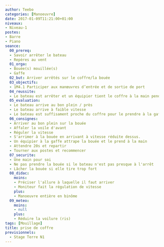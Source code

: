 ```yaml
---
author: Teebo
categories: [Manoeuvre]
date: 2017-01-09T11:21:00+01:00
niveaux:
- Niveau-1
postes:
- Barre
- Piano
seance:
  00_prereq:
  - Savoir arrêter le bateau
  - Repères au vent
  01_orga:
  - Bouée(s) mouillée(s)
  - Gaffe
  02_but: Arriver arrêtés sur le coffre/la bouée
  03_objectifs:
  - 1M4.1 Participer aux manœuvres d’entrée et de sortie de port
  04_reussite:
  - Le bateau est arrêter et un équipier tient le coffre à la main pendant 20s
  05_evaluation:
  - Le bateau arrive au bon plein / près
  - Le bateau arrive à faible vitesse
  - Le bateau est suffisament proche du coffre pour le prendre à la gaffe
  06_consignes:
  - Arriver au bon plein sur la bouée
  - Affaler la voile d'avant
  - Réguler la vitesse
  - S'arrimer à la bouée en arrivant à vitesse réduite dessus.
  - Un équipier à la gaffe attrape la bouée et le prend à la main
  - Attendre 20s et repartir
  - Tourner aux postes et recommencer
  07_securite:
  - Une main pour soi
  - Ne pas prendre la bouée si le bateau n'est pas presque à l'arrêt
  - Lâcher la bouée si elle tire trop fort
  08_didac:
    moins:
    - Préciser l'allure à laquelle il faut arriver
    - Moniteur fait la régulation de vitesse
    plus:
    - Manoeuvre entière en binôme
  09_meteo:
    moins:
    - null
    plus:
    - Réduire la voilure (ris)
tags: [Mouillage]
title: prise de coffre
previsionnels:
  - Stage Terre N1
---
```


